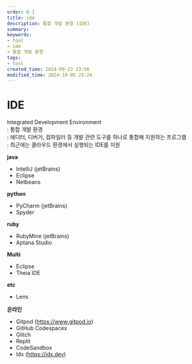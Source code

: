 ```yaml
---
order: 0.1
title: ide
description: 통합 개발 환경 (IDE)
summary:
keywords:
- tool
- ide
- 통합 개발 환경
tags:
- tool
created_time: 2024-09-23 23:56
modified_time: 2024-10-05 23:24
---
```


# IDE 
Integrated Development Environment  
: 통합 개발 환경  
: 에디터, 디버거, 컴파일러 등 개발 관련 도구를 하나로 통합해 지원하는 프로그램  
: 최근에는 클라우드 환경에서 실행되는 IDE를 지원  

**java** 
- IntelliJ (jetBrains)
- Eclipse
- Netbeans

**python**
- PyCharm (jetBrains)
- Spyder

**ruby**
- RubyMine (jetBrains)
- Aptana Studio

**Multi**
- Eclipse
- Theia IDE

**etc**
- Lens

**온라인**
- Gitpod (https://www.gitpod.io)
- GitHub Codespaces
- Glitch
- Replit
- CodeSandbox
- Idx (https://idx.dev)